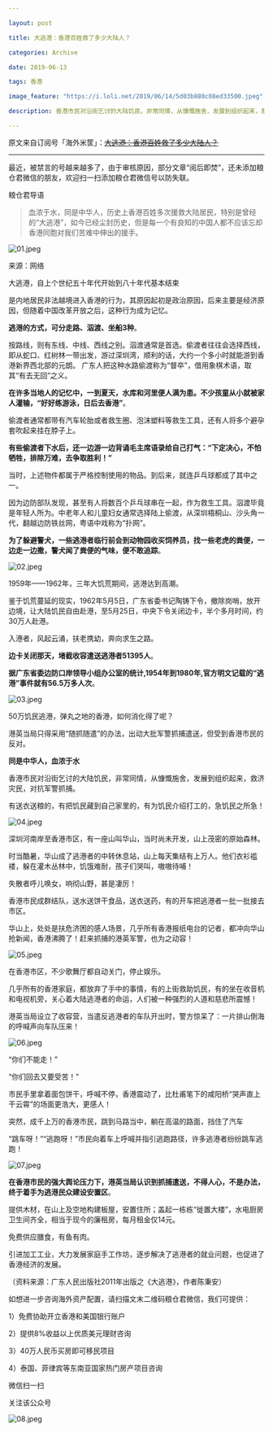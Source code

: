 ```yaml
---

layout: post

title: 大逃港：香港百姓救了多少大陆人？

categories: Archive

date: 2019-06-13

tags: 香港

image_feature: "https://i.loli.net/2019/06/14/5d03b880c08ed33500.jpeg"

description: 香港市民对沿街乞讨的大陆饥民，非常同情，从慷慨施舍，发展到组织起来，救济灾民，对抗军警抓捕。

---
```


原文来自订阅号「海外米筐」：~~[大逃港：香港百姓救了多少大陆人？](https://mp.weixin.qq.com/s/VveA-qKV7kmm-IzlNx_rZQ)~~

---

最近，被禁言的号越来越多了，由于审核原因，部分文章“阅后即焚”，还未添加粮仓君微信的朋友，欢迎扫一扫添加粮仓君微信号以防失联。

粮仓君导语

> 血浓于水，同是中华人，历史上香港百姓多次援救大陆居民，特别是曾经的“大逃港”，如今已经尘封历史，但是每一个有良知的中国人都不应该忘却香港同胞对我们苦难中伸出的援手。

![01.jpeg](https://i.loli.net/2019/06/14/5d03b880c08ed33500.jpeg)

<figcaption>来源：网络</figcaption>

大逃港，自上个世纪五十年代开始到八十年代基本结束

是内地居民非法越境进入香港的行为，其原因起初是政治原因，后来主要是经济原因，但随着中国改革开放之后，这种行为成为记忆。

**逃港的方式，可分走路、泅渡、坐船3种**。

按路线，则有东线、中线、西线之别。泅渡通常是首选。偷渡者往往会选择西线，即从蛇口、红树林一带出发，游过深圳湾，顺利的话，大约一个多小时就能游到香港新界西北部的元朗。 广东人把这种水路偷渡称为“督卒”，借用象棋术语，取其“有去无回”之义。

**在许多当地人的记忆中，一到夏天，水库和河里便人满为患。不少孩童从小就被家人灌输，“好好练游泳，日后去香港”**。

偷渡者通常都带有汽车轮胎或者救生圈、泡沫塑料等救生工具，还有人将多个避孕套吹起来挂在脖子上。

**有些偷渡者下水后，还一边游一边背诵毛主席语录给自己打气：“下定决心，不怕牺牲，排除万难，去争取胜利！”**

当时，上述物件都属于严格控制使用的物品。到后来，就连乒乓球都成了其中之一。

因为边防部队发现，甚至有人将数百个乒乓球串在一起，作为救生工具。泅渡毕竟是年轻人所为。中老年人和儿童妇女通常选择陆上偷渡，从深圳梧桐山、沙头角一代，翻越边防铁丝网，粤语中戏称为“扑网”。

**为了躲避警犬，一些逃港者临行前会到动物园收买饲养员，找一些老虎的粪便，一边走一边撒，警犬闻了粪便的气味，便不敢追踪**。

![02.jpeg](https://i.loli.net/2019/06/14/5d03b87f49c0f63955.jpeg)

1959年——1962年，三年大饥荒期间，逃港达到高潮。

鉴于饥荒蔓延的现实，1962年5月5日，广东省委书记陶铸下令，撤除岗哨，放开边境，让大陆饥民自由赴港，至5月25日，中央下令关闭边卡，半个多月时间，约30万人赴港。

入港者，风起云涌，扶老携幼，奔向求生之路。

**边卡关闭那天，堵截收容遣送逃港者51395人**。

**据广东省委边防口岸领导小组办公室的统计,1954年到1980年,官方明文记载的“逃港”事件就有56.5万多人次**。

![03.jpeg](https://i.loli.net/2019/06/14/5d03b87e6ffcd56025.jpeg)

50万饥民逃港，弹丸之地的香港，如何消化得了呢？

港英当局只得采用“随抓随遣”的办法，出动大批军警抓捕遣送，但受到香港市民的反对。

**同是中华人，血浓于水**

香港市民对沿街乞讨的大陆饥民，非常同情，从慷慨施舍，发展到组织起来，救济灾民，对抗军警抓捕。

有送衣送粮的，有把饥民藏到自己家里的，有为饥民介绍打工的，急饥民之所急！

![04.jpeg](https://i.loli.net/2019/06/14/5d03b87e6854826564.jpeg)

深圳河南岸至香港市区，有一座山叫华山，当时尚未开发，山上茂密的原始森林。

时当酷暑，华山成了逃港者的中转休息站，山上每天集结有上万人。他们衣衫褴褛，躲在灌木丛林中，饥饿难耐，孩子们哭叫，嗷嗷待哺！

失散者呼儿唤女，响彻山野，甚是凄厉！

香港市民成群结队，送水送饼干食品，送衣送药，有的开车把逃港者一批一批接去市区。

华山上，处处是扶危济困的感人场景，几乎所有香港报纸电台的记者，都冲向华山抢新闻，香港沸腾了！赶来抓捕的港英军警，也为之动容！

![05.jpeg](https://i.loli.net/2019/06/14/5d03b87c8763374505.jpeg)

在香港市区，不少歌舞厅都自动关门，停止娱乐。

几乎所有的香港家庭，都放弃了手中的事情，有的上街救助饥民，有的坐在收音机和电视机旁，关心着大陆逃港者的命运，人们被一种强烈的人道和慈悲所震憾！

港英当局设立了收容营，当遣反逃港者的车队开出时，警方惊呆了：一片排山倒海的呼喊声向车队压来！

![06.jpeg](https://i.loli.net/2019/06/14/5d03b87a5971b71233.jpeg)

“你们不能走！”

“你们回去又要受苦！”

市民手里拿着面包饼干，呼喊不停，香港震动了，比杜甫笔下的咸阳桥“哭声直上干云霄”的场面更浩大，更感人！

突然，成千上万的香港市民，跳到马路当中，躺在高温的路面，挡住了汽车

“跳车呀！”“逃跑呀！”市民向着车上呼喊并指引逃跑路径，许多逃港者纷纷跳车逃跑！

![07.jpeg](https://i.loli.net/2019/06/14/5d03b879a194e63052.jpeg)

**在香港市民的强大舆论压力下，港英当局认识到抓捕遣送，不得人心，不是办法，终于着手为逃港民众建设安置区**。

提供木材，在山上及空地构建板屋，安置住所；盖起一栋栋“徙置大楼”，水电厨房卫生间齐全，相当于现今的廉租房，每月租金仅14元。

免费供应膳食，有鱼有肉。

引进加工工业，大力发展家庭手工作坊，逐步解决了逃港者的就业问题，也促进了香港经济的发展。

（资料来源：广东人民出版社2011年出版之《大逃港》，作者陈秉安）


如想进一步咨询海外资产配置，请扫描文末二维码粮仓君微信，我们可提供：

1）免费协助开立香港和美国银行账户

2）提供8%收益以上优质美元理财咨询

3）40万人民币买房即可移民项目

4）泰国、菲律宾等东南亚国家热门房产项目咨询

微信扫一扫

关注该公众号

![08.jpeg](https://i.loli.net/2019/06/14/5d03b876b9f5449957.jpeg)
